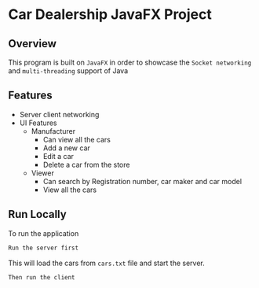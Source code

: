 # Car Dealership JavaFX Project

## Overview
This program is built on `JavaFX` in order to showcase the `Socket networking` and `multi-threading` support of Java

## Features
- Server client networking
- UI Features
  - Manufacturer
    - Can view all the cars
    - Add a new car
    - Edit a car
    - Delete a car from the store
  - Viewer
    - Can search by Registration number, car maker and car model
    - View all the cars
 
## Run Locally
To run the application
``` bash
Run the server first
```
This will load the cars from `cars.txt` file and start the server.
``` bash
Then run the client
```
